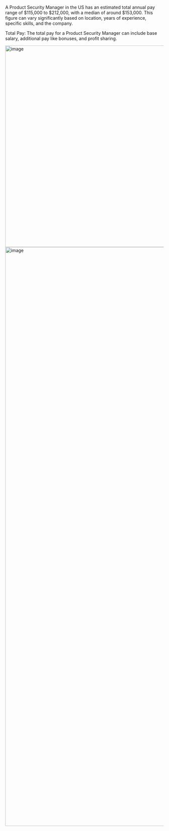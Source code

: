 
A Product Security Manager in the US has an estimated total annual pay range of $115,000 to $212,000, with a median of around $153,000. This figure can vary significantly based on location, years of experience, specific skills, and the company. 

Total Pay:
The total pay for a Product Security Manager can include base salary, additional pay like bonuses, and profit sharing. 

<img width="1044" height="639" alt="image" src="https://github.com/user-attachments/assets/78b7ace9-0b7c-4dab-b885-e003ee8c69b3" />

<img width="1532" height="1836" alt="image" src="https://github.com/user-attachments/assets/8e9ed894-870e-489e-b73c-0bcc1ed7c37c" />
